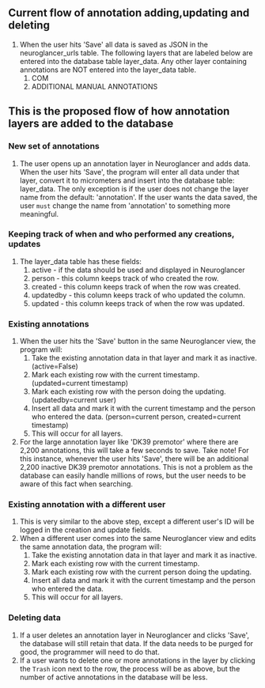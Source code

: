 ## Current flow of annotation adding,updating and deleting
1. When the user hits 'Save' all data is saved as JSON in the neuroglancer_urls
table. The following layers that are labeled below are entered into the 
database table layer_data. Any other layer containing annotations are NOT 
entered into the layer_data table.
    1. COM
    1. ADDITIONAL MANUAL ANNOTATIONS

## This is the proposed flow of how annotation layers are added to the database
### New set of annotations
1. The user opens up an annotation layer in Neuroglancer and adds data. 
When the user hits 'Save', the program will enter all data under that layer,
convert it to micrometers and insert into the database table: layer_data.
The only exception is if the user does not change the layer name from the default:
'annotation'. If the user wants the data saved, the user `must` change the name
from 'annotation' to something more meaningful.
### Keeping track of when and who performed any creations, updates
1. The layer_data table has these fields:
    1. active - if the data should be used and displayed in Neuroglancer
    1. person - this column keeps track of who created the row.
    1. created - this column keeps track of when the row was created.
    1. updatedby - this column keeps track of who updated the column.
    1. updated - this column keeps track of when the row was updated.
### Existing annotations
1. When the user hits the 'Save' button in the same Neuroglancer view,
the program will:
    1. Take the existing annotation data in that layer and mark it as
inactive. (active=False)
    1. Mark each existing row with the current timestamp. (updated=current timestamp)
    1. Mark each existing row with the person doing the updating. (updatedby=current user)
    1. Insert all data and mark it with the current timestamp and the person
    who entered the data. (person=current person, created=current timestamp) 
    1. This will occur for all layers.
1. For the large annotation layer like 'DK39 premotor' where there are 2,200
annotations, this will take a few seconds to save. Take note! For this instance,
whenever the user hits 'Save', there will be an additional 2,200 inactive DK39 premotor
annotations. This is not a problem as the database can easily handle millions
of rows, but the user needs to be aware of this fact when searching.
### Existing annotation with a different user
1. This is very similar to the above step, except a different user's ID will be
logged in the creation and update fields.
1. When a different user comes into the same Neuroglancer view and edits the
same annotation data, the program will:
    1. Take the existing annotation data in that layer and mark it as
inactive.
    1. Mark each existing row with the current timestamp.
    1. Mark each existing row with the current person doing the updating.
    1. Insert all data and mark it with the current timestamp and the person
    who entered the data. 
    1. This will occur for all layers.
### Deleting data
1. If a user deletes an annotation layer in Neuroglancer and clicks 'Save', the
database will still retain that data. If the data needs to be purged for good,
the programmer will need to do that.
1. If a user wants to delete one or more annotations in the layer by clicking
the `Trash` icon next to the row, the process will be as above, 
but the number of active annotations in the database will be less.
